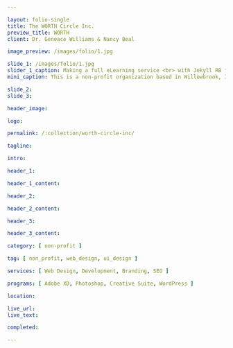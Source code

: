 ```yaml
---

layout: folio-single
title: The WORTH Circle Inc.
preview_title: WORTH
client: Dr. Geneace Williams & Nancy Beal

image_preview: /images/folio/1.jpg

slide_1: /images/folio/1.jpg
slider_1_caption: Making a full eLearning service <br> with Jekyll RB for a <br> <span>Illinois</span> based non-profit
mini_caption: This is a non-profit organization based in Willowbrook, IL

slide_2: 
slide_3: 

header_image: 

logo: 

permalink: /:collection/worth-circle-inc/

tagline: 

intro: 

header_1: 

header_1_content: 

header_2: 

header_2_content: 

header_3: 

header_3_content: 

category: [ non-profit ]

tag: [ non_profit, web_design, ui_design ]

services: [ Web Design, Development, Branding, SEO ]

programs: [ Adobe XD, Photoshop, Creative Suite, WordPress ]

location: 

live_url: 
live_text: 

completed: 

---
```



